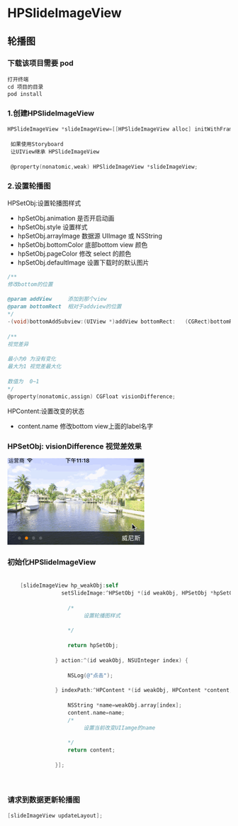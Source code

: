 # HPSlideImageView
## 轮播图
### 下载该项目需要 pod 

```
打开终端
cd 项目的目录
pod install
```

### 1.创建HPSlideImageView

```objective-c
HPSlideImageView *slideImageView=[[HPSlideImageView alloc] initWithFrame:CGRectMake(0, 0, SCREEN_WIDTH, 200)];
 
 如果使用Storyboard
 让UIView继承 HPSlideImageView
 
 @property(nonatomic,weak) HPSlideImageView *slideImageView;
```

### 2.设置轮播图

HPSetObj:设置轮播图样式

- hpSetObj.animation    是否开启动画
- hpSetObj.style        设置样式
- hpSetObj.arrayImage   数据源 UIImage 或  NSString
- hpSetObj.bottomColor  底部bottom view 颜色
- hpSetObj.pageColor    修改 select 的颜色
- hpSetObj.defaultImage 设置下载时的默认图片

```objective-c
/**
修改bottom的位置

@param addView     添加到那个view
@param bottomRect  相对于addview的位置
*/
-(void)bottomAddSubview:(UIView *)addView bottomRect:	(CGRect)bottomRect;
	
/**
视觉差异
 
最小为0 为没有变化
最大为1 视觉差最大化
 
数值为  0~1
*/
@property(nonatomic,assign) CGFloat visionDifference;        
```

HPContent:设置改变的状态

- content.name        修改bottom view上面的label名字


### HPSetObj: visionDifference 视觉差效果

![image](https://github.com/lanhaiyang/HPSlideImageView/blob/master/README/visionAnimation.gif) 


### 初始化HPSlideImageView


```objective-c

    [slideImageView hp_weakObj:self
                 setSlideImage:^HPSetObj *(id weakObj, HPSetObj *hpSetObj) {
                   
                   /*
                   		设置轮播图样式
                   
                   */
                   
                   return hpSetObj;
                   
               } action:^(id weakObj, NSUInteger index) {
               
                   NSLog(@"点击");
                   
               } indexPath:^HPContent *(id weakObj, HPContent *content, NSUInteger index) {
                   
                   NSString *name=weakObj.array[index];
                   content.name=name;
                   /*
                   		设置当前改变UIIamge的name
                   
                   */
                   return content;
                   
               }];   
                           
    
```
### 请求到数据更新轮播图

```objective-c
[slideImageView updateLayout];
```
